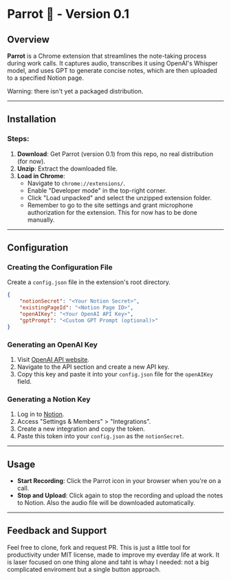 # Parrot 🦜 - Version 0.1

## Overview
**Parrot** is a Chrome extension that streamlines the note-taking process during work calls. It captures audio, transcribes it using OpenAI's Whisper model, and uses GPT to generate concise notes, which are then uploaded to a specified Notion page.

Warning: there isn't yet a packaged distribution.

---

## Installation

### Steps:
1. **Download**: Get Parrot (version 0.1) from this repo, no real distribution (for now).
2. **Unzip**: Extract the downloaded file.
3. **Load in Chrome**:
    - Navigate to `chrome://extensions/`.
    - Enable "Developer mode" in the top-right corner.
    - Click "Load unpacked" and select the unzipped extension folder.
    - Remember to go to the site settings and grant microphone authorization for the extension. This for now has to be done manually.

---

## Configuration

### Creating the Configuration File
Create a `config.json` file in the extension's root directory.

```json
{
    "notionSecret": "<Your Notion Secret>",
    "existingPageId": "<Notion Page ID>",
    "openAIKey": "<Your OpenAI API Key>",
    "gptPrompt": "<Custom GPT Prompt (optional)>"
}
```

### Generating an OpenAI Key
1. Visit [OpenAI API website](https://beta.openai.com/signup/).
2. Navigate to the API section and create a new API key.
3. Copy this key and paste it into your `config.json` file for the `openAIKey` field.

### Generating a Notion Key
1. Log in to [Notion](https://www.notion.so/).
2. Access "Settings & Members" > "Integrations".
3. Create a new integration and copy the token.
4. Paste this token into your `config.json` as the `notionSecret`.

---

## Usage

- **Start Recording**: Click the Parrot icon in your browser when you're on a call.
- **Stop and Upload**: Click again to stop the recording and upload the notes to Notion. Also the audio file will be downloaded automatically.

---

## Feedback and Support

Feel free to clone, fork and request PR. This is just a little tool for productivity under MIT license, made to improve my everday life at work. It is laser focused on one thing alone and taht is whay I needed: not a big complicated enviroment but a single button approach.
